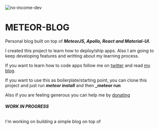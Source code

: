 ![no-income-dev](https://lh3.googleusercontent.com/xE-uQj-9gH-MvY4c6cKQs46LSEEtEAanhmaPwnZm7YMaI1Rk7pfCgzj-ro_zCctTeO83xYsjvZdGcXlnQzr-WANJHrdRp_FckDRg4umXImsIDsrk8r1IDquPpAqPl6-qkiT4ioF26lU5kCqP1Rgx09n6B69Su7rHICBFdZxOO93mYjLEebt_u3R-nBMTAcC_ulgnyJzINrjc9jFQP01QMqc4BtzlquweL8_TNlTX6tyNHmKatDrh6xuDM0ocGzRcdwbVHl_5zJKOHAwJvLvP2C84pEjCF_drh3xett2GZLv6Rwg93RBjsS75-t8bMTcFLcKHa6jGnqgiXNpAQunQMwuIQTt0cmY_vf4M83hg0DZNJhJArBZX5yZFW-3dbnEVql2ho2KTK9TSiZfrExWNlfcamOBH2FC2vi0uTEpdlOD9XYNHPH_0Ucw4E_DrVGFRXMfPpmVV2-8WFsKI5d04V-s7T1S6ak5Q_GUQKVWSx9_ob0kDkFBnPykDczFfKWjz26azm6Ot_7KJuAveD4J9u9z6WPR0Y9lAYaAOioOw5V-NAsAe0pZQvXVJjJBmyYIB7eVy4sht7hogiPP1Cn1nEIp4pz-oRwHf=w1026-h174-no-tmp.jpg)

# METEOR-BLOG

Personal blog built on top of **_MeteorJS, Apollo, React and Material-UI._** 

I created this project to learn how to deploy/ship apps. Also I am going to keep developing features and writting about my learning process.

If you want to learn how to code apps follow me on [twitter](https://www.twitter.com/noincomedev) and read [my blog](https://www.noincomedev.me). 

If you want to use this as boilerplate/starting point, you can clone this project and just run **_meteor install_** and then **_meteor run**

Also if you are feeling generous you can help me by [donating](https://www.paypal.me/noincomedev/3)

###### **WORK IN PROGRESS**

I'm working on building a simple blog on top of 

